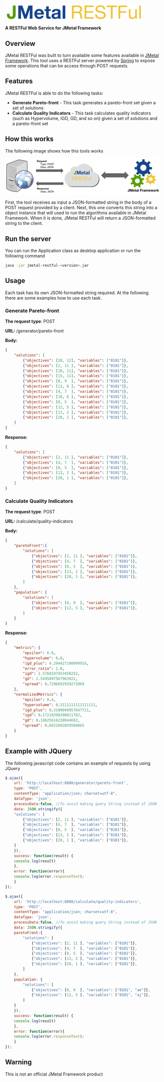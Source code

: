 <img src="https://raw.githubusercontent.com/thiagodnf/jmetal-restful/master/src/main/resources/assets/logo.png" width="450"/>


**A RESTFul Web Service for JMetal Framework**

Overview
-
JMetal RESTFul was built to turn available some features available in <a href="https://github.com/jMetal/jMetal">JMetal Framework</a>. This tool uses a RESTFul server powered by <a href="http://spring.io/">Spring</a> to expose some operations that can be access through POST requests.

Features
--

JMetal RESTFul is able to do the following tasks:

- **Generate Pareto-front**  - This task generates a pareto-front set given a set of solutions
- **Calculate Quality Indicators** - This task calculates quality indicators (such as Hypervolume, IGD, GD, and so on) given a set of solutions and a pareto-front set

How this works
-

The following image shows how this tools works

<img src="https://raw.githubusercontent.com/thiagodnf/jmetal-restful/master/src/main/resources/assets/how-this-works.png" />

First, the tool receives as input a JSON-formatted string in the body of a POST request provided by a client. Next, this one converts this string into a object instance that will used to run the algorithms available in JMetal Framework. When it is done, JMetal RESTFul will return a JSON-formatted string to the client. 

Run the server
-

You can run the Application class as desktop application or run the following command

```sh
java -jar jmetal-restful-<version>.jar
```

Usage
-

Each task has its own JSON-formatted string required. At the following there are some examples how to use each task.

<h3>Generate Pareto-front</h3>

**The request type**: POST

**URL:** /generator/pareto-front

**Body:**
```json
{
    "solutions": [
        {"objectives": [20, 12], "variables": ["0101"]},
        {"objectives": [2, 11 ], "variables": ["0101"]},
        {"objectives": [10, 11], "variables": ["0101"]},
        {"objectives": [15, 11], "variables": ["0101"]},
        {"objectives": [8, 9  ], "variables": ["0101"]},
        {"objectives": [13, 8 ], "variables": ["0101"]},
        {"objectives": [4, 7  ], "variables": ["0101"]},
        {"objectives": [18, 6 ], "variables": ["0101"]},
        {"objectives": [8, 5  ], "variables": ["0101"]},
        {"objectives": [12, 5 ], "variables": ["0101"]},
        {"objectives": [13, 2 ], "variables": ["0101"]},
        {"objectives": [20, 1 ], "variables": ["0101"]},
    ]
}
```

**Response:**
```json
{
    "solutions": [
        {"objectives": [2, 11 ], "variables": ["0101"]},
        {"objectives": [4, 7  ], "variables": ["0101"]},
        {"objectives": [8, 5  ], "variables": ["0101"]},
        {"objectives": [13, 2 ], "variables": ["0101"]},
        {"objectives": [20, 1 ], "variables": ["0101"]},
    ]
}
```

<h3>Calculate Quality Indicators</h3>

**The request type**: POST

**URL:** /calculate/quality-indicators

**Body:**
```json
{
    "paretoFront":{
        "solutions": [
            {"objectives": [2, 11 ], "variables": ["0101"]},
            {"objectives": [4, 7  ], "variables": ["0101"]},
            {"objectives": [8, 5  ], "variables": ["0101"]},
            {"objectives": [13, 2 ], "variables": ["0101"]},
            {"objectives": [20, 1 ], "variables": ["0101"]},
        ]
    },
    "population": {
        "solutions": [
            {"objectives": [8, 9  ], "variables": ["0101"]},
            {"objectives": [12, 5 ], "variables": ["0101"]},
        ]
    }
}
```

**Response:**
```json
{
	"metrics": {
		"epsilon": 6.0,
		"hypervolume": 0.0,
		"igd_plus": 4.294427190999916,
		"error_ratio": 1.0,
		"igd": 2.5768197453450252,
		"gd": 2.5495097567963922,
		"spread": 0.7296692939273969
	},
	"normalizedMetrics": {
		"epsilon": 0.4,
		"hypervolume": 0.3111111111111111,
		"igd_plus": 0.3109049957647721,
		"igd": 0.17210390200811762,
		"gd": 0.18625616238044682,
		"spread": 0.6831692859568865
	}
}
```

Example with JQuery
-
The following javascript code contains an example of requests by using JQuery

```javascript
$.ajax({
    url: 'http://localhost:8080/generator/pareto-front',
    type: 'POST',
    contentType: "application/json; charset=utf-8",
    dataType: 'json',
    processData:false, //To avoid making query String instead of JSON
    data: JSON.stringify({
	"solutions": [
		{"objectives": [2, 11 ], "variables": ["0101"]},
		{"objectives": [4, 7  ], "variables": ["0101"]},
		{"objectives": [8, 5  ], "variables": ["0101"]},
		{"objectives": [13, 2 ], "variables": ["0101"]},
		{"objectives": [20, 1 ], "variables": ["0101"]},
	]
    }),
    success: function(result) {
	console.log(result)
    },
    error: function(error){
	console.log(error.responseText);
    }
});
```

```javascript
$.ajax({
    url: 'http://localhost:8080/calculate/quality-indicators',
    type: 'POST',
    contentType: "application/json; charset=utf-8",
    dataType: 'json',
    processData:false, //To avoid making query String instead of JSON
    data: JSON.stringify({
	paretoFront:{
		"solutions": [
			{"objectives": [2, 11 ], "variables": ["0101"]},
			{"objectives": [4, 7  ], "variables": ["0101"]},
			{"objectives": [8, 5  ], "variables": ["0101"]},
			{"objectives": [13, 2 ], "variables": ["0101"]},
			{"objectives": [20, 1 ], "variables": ["0101"]},
		]
	},
	population: {
		"solutions": [
			{"objectives": [8, 9  ], "variables": ["0101", "ae"]},
			{"objectives": [12, 5 ], "variables": ["0101", "aj"]},
		]
	}
    }),
    success: function(result) {
	console.log(result)
    },
    error: function(error){
	console.log(error.responseText);
    }
});
```

Warning
-

This is not an official JMetal Framework product



